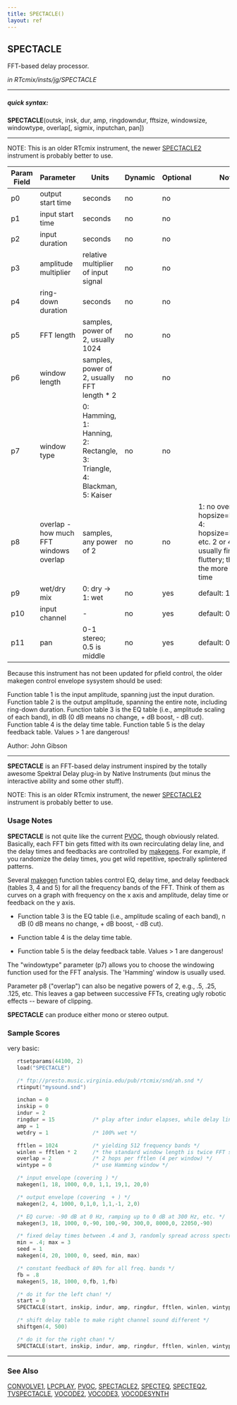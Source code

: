 ```yaml
---
title: SPECTACLE()
layout: ref
---
```


## SPECTACLE

FFT-based delay processor.

*in RTcmix/insts/jg/SPECTACLE*  
  

-----

##### quick syntax:

**SPECTACLE**(outsk, insk, dur, amp, ringdowndur, fftsize, windowsize,
windowtype, overlap\[, sigmix, inputchan, pan\])

-----

  
NOTE: This is an older RTcmix instrument, the newer
[SPECTACLE2](SPECTACLE2.html) instrument is probably better to use.  


Param Field	| Parameter | Units | Dynamic | Optional | Notes
----------- | --------- | ----- | -------- | --------- | ---------
p0 | output start time | seconds | no | no | 
p1 | input start time | seconds | no | no | 
p2 | input duration | seconds | no | no | 
p3 | amplitude multiplier | relative multiplier of input signal | no | no | 
p4 | ring-down duration | seconds | no | no | 
p5 | FFT length | samples, power of 2, usually 1024 | no | no | 
p6 | window length | samples, power of 2, usually FFT length * 2 | no | no | 
p7 | window type | 0: Hamming, 1: Hanning, 2: Rectangle, 3: Triangle, 4: Blackman, 5: Kaiser | no | no | 
p8 | overlap - how much FFT windows overlap | samples, any power of 2 | no | no | 1: no overlap, 2: hopsize=FFTlen/2, 4: hopsize=FFTlen/4, etc. 2 or 4 is usually fine; 1 is fluttery; the higher the more CPU time | 
p9 | wet/dry mix | 0: dry -> 1: wet | no | yes | default: 1 | 
p10 | input channel |  -  | no | yes | default: 0 | 
p11 | pan | 0-1 stereo; 0.5 is middle | no | yes | default: 0 | 


   Because this instrument has not been updated for pfield control,
   the older makegen control envelope sysystem should be used:

   Function table 1 is the input amplitude, spanning just the input duration.
   Function table 2 is the output amplitude, spanning the entire note, including ring-down duration.
   Function table 3 is the EQ table (i.e., amplitude scaling of each band),
      in dB (0 dB means no change, + dB boost, - dB cut).
   Function table 4 is the delay time table.
   Function table 5 is the delay feedback table.  Values > 1 are dangerous!

   Author:  John Gibson

  

-----

  
**SPECTACLE** is an FFT-based delay instrument inspired by the totally
awesome Spektral Delay plug-in by Native Instruments (but minus the
interactive ability and some other stuff).

NOTE: This is an older RTcmix instrument, the newer
[SPECTACLE2](SPECTACLE2.html) instrument is probably better to use.
<span id="usage_notes"></span>

### Usage Notes

**SPECTACLE** is not quite like the current [PVOC](PVOC.html), though
obviously related. Basically, each FFT bin gets fitted with its own
recirculating delay line, and the delay times and feedbacks are
controlled by [makegens](../scorefile/makegen.html). For example, if you
randomize the delay times, you get wild repetitive, spectrally
splintered patterns.

Several [makegen](../scorefile/makegen.html) function tables control EQ,
delay time, and delay feedback (tables 3, 4 and 5) for all the frequency
bands of the FFT. Think of them as curves on a graph with frequency on
the x axis and amplitude, delay time or feedback on the y axis.

  - Function table 3 is the EQ table (i.e., amplitude scaling of each
    band), n dB (0 dB means no change, + dB boost, - dB cut).  
      
  - Function table 4 is the delay time table.  
      
  - Function table 5 is the delay feedback table. Values \> 1 are
    dangerous\!

The "windowtype" parameter (p7) allows you to choose the windowing
function used for the FFT analysis. The 'Hamming' window is usually
used.

Parameter p8 ("overlap") can also be negative powers of 2, e.g., .5,
.25, .125, etc. This leaves a gap between successive FFTs, creating ugly
robotic effects -- beware of clipping.

**SPECTACLE** can produce either mono or stereo output.

### Sample Scores

very basic:

```cpp
   rtsetparams(44100, 2)
   load("SPECTACLE")

   /* ftp://presto.music.virginia.edu/pub/rtcmix/snd/ah.snd */
   rtinput("mysound.snd")

   inchan = 0
   inskip = 0
   indur = 2
   ringdur = 15            /* play after indur elapses, while delay lines flush */
   amp = 1
   wetdry = 1              /* 100% wet */

   fftlen = 1024           /* yielding 512 frequency bands */
   winlen = fftlen * 2     /* the standard window length is twice FFT size */
   overlap = 2             /* 2 hops per fftlen (4 per window) */
   wintype = 0             /* use Hamming window */

   /* input envelope (covering ) */
   makegen(1, 18, 1000, 0,0, 1,1, 19,1, 20,0)

   /* output envelope (covering  + ) */
   makegen(2, 4, 1000, 0,1,0, 1,1,-1, 2,0)

   /* EQ curve: -90 dB at 0 Hz, ramping up to 0 dB at 300 Hz, etc. */
   makegen(3, 18, 1000, 0,-90, 100,-90, 300,0, 8000,0, 22050,-90)

   /* fixed delay times between .4 and 3, randomly spread across spectrum */
   min = .4; max = 3
   seed = 1
   makegen(4, 20, 1000, 0, seed, min, max)

   /* constant feedback of 80% for all freq. bands */
   fb = .8
   makegen(5, 18, 1000, 0,fb, 1,fb)

   /* do it for the left chan! */
   start = 0
   SPECTACLE(start, inskip, indur, amp, ringdur, fftlen, winlen, wintype, overlap, wetdry, inchan, pctleft=1)

   /* shift delay table to make right channel sound different */
   shiftgen(4, 500)

   /* do it for the right chan! */
   SPECTACLE(start, inskip, indur, amp, ringdur, fftlen, winlen, wintype, overlap, wetdry, inchan, pctleft=0)
```
  

-----

### See Also

[CONVOLVE1](CONVOLVE1.html), [LPCPLAY](LPCPLAY.html), [PVOC](PVOC.html),
[SPECTACLE2](SPECTACLE2.html), [SPECTEQ](SPECTEQ.html),
[SPECTEQ2](SPECTEQ2.html), [TVSPECTACLE](TVSPECTACLE.html),
[VOCODE2](VOCODE2.html), [VOCODE3](VOCODE3.html),
[VOCODESYNTH](VOCODESYNTH.html)
